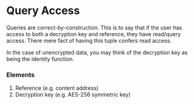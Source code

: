 # Query Access

Queries are correct-by-construction. This is to say that if the user has access to both a decryption key and reference, they have read/query access. There mere fact of having this tuple confers read access.

In the case of unencrypted data, you may think of the decryption key as being the identity function.

### Elements

1. Reference \(e.g. content address\)
2. Decryption key \(e.g. AES-256 symmetric key\)

